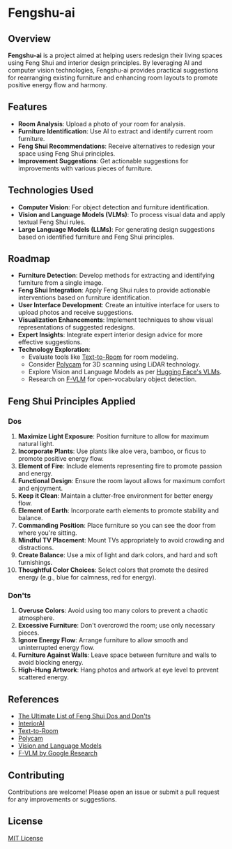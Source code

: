 # Fengshu-ai

## Overview

**Fengshu-ai** is a project aimed at helping users redesign their living spaces using Feng Shui and interior design principles. By leveraging AI and computer vision technologies, Fengshu-ai provides practical suggestions for rearranging existing furniture and enhancing room layouts to promote positive energy flow and harmony.



## Features

- **Room Analysis**: Upload a photo of your room for analysis.
- **Furniture Identification**: Use AI to extract and identify current room furniture.
- **Feng Shui Recommendations**: Receive alternatives to redesign your space using Feng Shui principles.
- **Improvement Suggestions**: Get actionable suggestions for improvements with various pieces of furniture.

## Technologies Used

- **Computer Vision**: For object detection and furniture identification.
- **Vision and Language Models (VLMs)**: To process visual data and apply textual Feng Shui rules.
- **Large Language Models (LLMs)**: For generating design suggestions based on identified furniture and Feng Shui principles.

## Roadmap

- **Furniture Detection**: Develop methods for extracting and identifying furniture from a single image.
- **Feng Shui Integration**: Apply Feng Shui rules to provide actionable interventions based on furniture identification.
- **User Interface Development**: Create an intuitive interface for users to upload photos and receive suggestions.
- **Visualization Enhancements**: Implement techniques to show visual representations of suggested redesigns.
- **Expert Insights**: Integrate expert interior design advice for more effective suggestions.
- **Technology Exploration**:
  - Evaluate tools like [Text-to-Room](https://lukashoel.github.io/text-to-room/) for room modeling.
  - Consider [Polycam](https://poly.cam/) for 3D scanning using LiDAR technology.
  - Explore Vision and Language Models as per [Hugging Face's VLMs](https://huggingface.co/blog/vlms).
  - Research on [F-VLM](https://research.google/blog/f-vlm-open-vocabulary-object-detection-upon-frozen-vision-and-language-models/) for open-vocabulary object detection.

## Feng Shui Principles Applied

### Dos

1. **Maximize Light Exposure**: Position furniture to allow for maximum natural light.
2. **Incorporate Plants**: Use plants like aloe vera, bamboo, or ficus to promote positive energy flow.
3. **Element of Fire**: Include elements representing fire to promote passion and energy.
4. **Functional Design**: Ensure the room layout allows for maximum comfort and enjoyment.
5. **Keep it Clean**: Maintain a clutter-free environment for better energy flow.
6. **Element of Earth**: Incorporate earth elements to promote stability and balance.
7. **Commanding Position**: Place furniture so you can see the door from where you're sitting.
8. **Mindful TV Placement**: Mount TVs appropriately to avoid crowding and distractions.
9. **Create Balance**: Use a mix of light and dark colors, and hard and soft furnishings.
10. **Thoughtful Color Choices**: Select colors that promote the desired energy (e.g., blue for calmness, red for energy).

### Don'ts

1. **Overuse Colors**: Avoid using too many colors to prevent a chaotic atmosphere.
2. **Excessive Furniture**: Don't overcrowd the room; use only necessary pieces.
3. **Ignore Energy Flow**: Arrange furniture to allow smooth and uninterrupted energy flow.
4. **Furniture Against Walls**: Leave space between furniture and walls to avoid blocking energy.
5. **High-Hung Artwork**: Hang photos and artwork at eye level to prevent scattered energy.

## References

- [The Ultimate List of Feng Shui Dos and Don'ts](https://www.qcdesignschool.com/2022/11/the-ultimate-list-of-feng-shui-dos-and-donts/)
- [InteriorAI](https://interiorai.com/)
- [Text-to-Room](https://lukashoel.github.io/text-to-room/)
- [Polycam](https://poly.cam/)
- [Vision and Language Models](https://huggingface.co/blog/vlms)
- [F-VLM by Google Research](https://research.google/blog/f-vlm-open-vocabulary-object-detection-upon-frozen-vision-and-language-models/)

## Contributing

Contributions are welcome! Please open an issue or submit a pull request for any improvements or suggestions.

## License

[MIT License](LICENSE)


